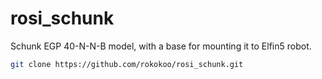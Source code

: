 # rosi_schunk

Schunk EGP 40-N-N-B model, with a base for mounting it to Elfin5 robot.

```bash
git clone https://github.com/rokokoo/rosi_schunk.git
```
